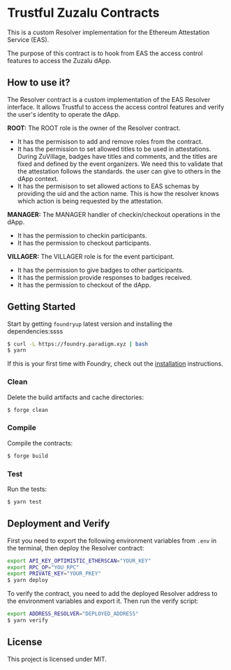# Trustful Zuzalu Contracts

This is a custom Resolver implementation for the Ethereum Attestation Service (EAS).

The purpose of this contract is to hook from EAS the access control features to access the Zuzalu
dApp.

## How to use it?

The Resolver contract is a custom implementation of the EAS Resolver interface. It allows Trustful
to access the access control features and verify the user's identity to operate the dApp.

**ROOT:** The ROOT role is the owner of the Resolver contract.

- It has the permisison to add and remove roles from the contract.
- It has the permission to set allowed titles to be used in attestations. During ZuVillage, badges
  have titles and comments, and the titles are fixed and defined by the event organizers. We need
  this to validate that the attestation follows the standards. the user can give to others in the
  dApp context.
- It has the permisison to set allowed actions to EAS schemas by providing the uid and the action
  name. This is how the resolver knows which action is being requested by the attestation.

**MANAGER:** The MANAGER handler of checkin/checkout operations in the dApp.

- It has the permission to checkin participants.
- It has the permission to checkout participants.

**VILLAGER:** The VILLAGER role is for the event participant.

- It has the permission to give badges to other participants.
- It has the permission provide responses to badges received.
- It has the permission to checkout of the dApp.

## Getting Started

Start by getting `foundryup` latest version and installing the dependencies:ssss

```sh
$ curl -L https://foundry.paradigm.xyz | bash
$ yarn
```

If this is your first time with Foundry, check out the
[installation](https://github.com/foundry-rs/foundry#installation) instructions.

### Clean

Delete the build artifacts and cache directories:

```sh
$ forge clean
```

### Compile

Compile the contracts:

```sh
$ forge build
```

### Test

Run the tests:

```sh
$ yarn test
```

## Deployment and Verify

First you need to export the following environment variables from `.env` in the terminal, then
deploy the Resolver contract:

```sh
export API_KEY_OPTIMISTIC_ETHERSCAN="YOUR_KEY"
export RPC_OP="YOU_RPC"
export PRIVATE_KEY="YOUR_PKEY"
$ yarn deploy
```

To verify the contract, you need to add the deployed Resolver address to the environment variables
and export it. Then run the verify script:

```sh
export ADDRESS_RESOLVER="DEPLOYED_ADDRESS"
$ yarn verify
```

## License

This project is licensed under MIT.
